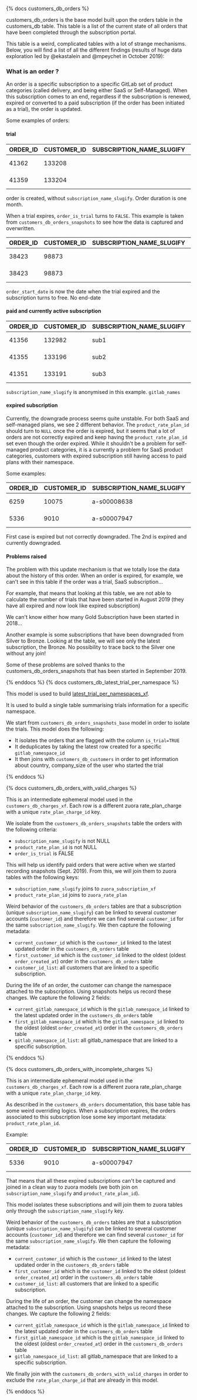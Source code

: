 {% docs customers_db_orders %}

customers_db_orders is the base model built upon the orders table in the customers_db table. This table is a list of the current state of all orders that have been completed through the subscription portal.

This table is a weird, complicated tables with a lot of strange mechanisms. Below, you will find a list of all the different findings (results of huge data exploration led by @ekastalein and @mpeychet in October 2019):

### What is an order ?

An order is a specific subscription to a specific GitLab set of product categories (called delivery, and being either SaaS or Self-Managed). When this subscription comes to an end, regardless if the subscription is renewed, expired or converted to a paid subscription (if the order has been initiated as a trial), the order is updated.

Some examples of orders:

#### trial 

| ORDER_ID | CUSTOMER_ID | SUBSCRIPTION_NAME_SLUGIFY | ORDER_IS_TRIAL | GITLAB_NAMESPACE_ID | ORDER_START_DATE        | ORDER_END_DATE          |
|----------|-------------|---------------------------|----------------|---------------------|-------------------------|-------------------------|
| 41362    | 133208      |                           | TRUE           | 6441478             | 2019-11-04 00:00:00.000 | 2019-12-04 00:00:00.000 |
| 41359    | 133204      |                           | TRUE           | 6441349             | 2019-11-04 00:00:00.000 | 2019-12-04 00:00:00.000 |

order is created, without `subscription_name_slugify`. Order duration is one month.

When a trial expires, `order_is_trial` turns to `FALSE`. This example is taken from `customers_db_orders_snapshots` to see how the data is captured and overwritten.

| ORDER_ID | CUSTOMER_ID | SUBSCRIPTION_NAME_SLUGIFY | ORDER_IS_TRIAL | GITLAB_NAMESPACE_ID | ORDER_START_DATE        | ORDER_END_DATE          |
|----------|-------------|---------------------------|----------------|---------------------|-------------------------|-------------------------|
| 38423    | 98873       |                           | FALSE          | 5912206             | 2019-04-03 00:00:00.000 |                         |
| 38423    | 98873       |                           | TRUE           | 5912206             | 2019-03-04 00:00:00.000 | 2019-04-03 00:00:00.000 |

`order_start_date` is now the date when the trial expired and the subscription turns to free. No end-date 

#### paid and currently active subscription 

| ORDER_ID | CUSTOMER_ID | SUBSCRIPTION_NAME_SLUGIFY | ORDER_IS_TRIAL | GITLAB_NAMESPACE_ID | ORDER_START_DATE        | ORDER_END_DATE          | product_rate_plan_id          |
|----------|-------------|---------------------------|----------------|---------------------|-------------------------|-------------------------|-------------------------------------| 
| 41356    | 132982      | sub1                      | FALSE          | 6430883             | 2019-01-03 00:00:00.000 | 2020-01-03 00:00:00.000 | 2c92a0ff63afe3e40163da7e174a20ee |
| 41355    | 133196      | sub2                      | FALSE          | 6440904             | 2019-04-03 00:00:00.000 | 2020-04-03 00:00:00.000 | 2c92a0ff5a840412015aa3cde86f2ba6 |
| 41351    | 133191      | sub3                      | FALSE          | 6440538             | 2018-08-03 00:00:00.000 | 2019-08-03 00:00:00.000 | 2c92a0ff6145d07001614efff26d15da |

`subscription_name_slugify` is anonymised in this example. `gitlab_names`

#### expired subscription 

Currently, the downgrade process seems quite unstable. For both SaaS and self-managed plans, we see 2 different behavior. The `product_rate_plan_id` should turn to `NULL` once the order is expired, but it seems that a lot of orders are not correctly expired and keep having the `product_rate_plan_id` set even though the order expired. While it shouldn't be a problem for self-managed product categories, it is a currently a problem for SaaS product categories, customers with expired subscription still having access to paid plans with their namespace.

Some examples:

| ORDER_ID | CUSTOMER_ID | SUBSCRIPTION_NAME_SLUGIFY | ORDER_IS_TRIAL | GITLAB_NAMESPACE_ID | ORDER_START_DATE        | ORDER_END_DATE          | PRODUCT_RATE_PLAN_ID             |
|----------|-------------|---------------------------|----------------|---------------------|-------------------------|-------------------------|----------------------------------|
| 6259     | 10075       | a-s00008638               | FALSE          | 2756798             | 2018-04-16 00:00:00.000 | 2019-04-16 00:00:00.000 | 2c92a0ff5a840412015aa3cde86f2ba6 |
| 5336     | 9010        | a-s00007947               | FALSE          | 2542496             | 2018-03-02 00:00:00.000 | 2019-03-02 00:00:00.000 |                      |

First case is expired but not correctly downgraded. The 2nd is expired and currently downgraded.

#### Problems raised

The problem with this update mechanism is that we totally lose the data about the history of this order. When an order is expired, for example, we can't see in this table if the order was a trial, SaaS subscription...

For example, that means that looking at this table, we are not able to calculate the number of trials that have been started in August 2019 (they have all expired and now look like expired subscription)

We can't know either how many Gold Subscription have been started in 2018...

Another example is some subscriptions that have been downgraded from Silver to Bronze. Looking at the table, we will see only the latest subscription, the Bronze. No possibility to trace back to the Silver one without any join!

Some of these problems are solved thanks to the customers_db_orders_snapshots that has been started in September 2019.

{% enddocs %}
{% docs customers_db_latest_trial_per_namespace %}

This model is used to build [latest_trial_per_namespaces_xf](/model.gitlab_snowflake.latest_trial_per_namespaces_xf).

It is used to build a single table summarising trials information for a specific namespace.

We start from `customers_db_orders_snapshots_base` model in order to isolate the trials. This model does the following:

* It isolates the orders that are flagged with the column `is_trial=TRUE`
* It deduplicates by taking the latest row created for a specific `gitlab_namespace_id`
* It then joins with `customers_db_customers` in order to get information about country, company_size of the user who started the trial

{% enddocs %}

{% docs customers_db_orders_with_valid_charges %}

This is an intermediate ephemeral model used in the `customers_db_charges_xf`. Each row is a different zuora rate_plan_charge with a unique `rate_plan_charge_id` key.

We isolate from the `customers_db_orders_snapshots` table the orders with the following criteria:

* `subscription_name_slugify` is not NULL
* `product_rate_plan_id` is not NULL
* `order_is_trial` is FALSE 

This will help us identify paid orders that were active when we started recording snapshots (Sept. 2019). From this, we will join them to zuora tables with the following keys:

* `subscription_name_slugify` joins to `zuora_subscription_xf`
* `product_rate_plan_id` joins to `zuora_rate_plan`

Weird behavior of the `customers_db_orders` tables are that a subscription (unique `subscription_name_slugify`) can be linked to several customer accounts (`customer_id`) and therefore we can find several `customer_id` for the same `subscription_name_slugify`. We then capture the following metadata: 

* `current_customer_id` which is the `customer_id` linked to the latest updated order in the `customers_db_orders` table 
* `first_customer_id` which is the `customer_id` linked to the oldest (oldest `order_created_at`) order in the `customers_db_orders` table
* `customer_id_list`: all customers that are linked to a specific subscription.  


During the life of an order, the customer can change the namespace attached to the subscription. Using snapshots helps us record these changes. We capture the following 2 fields: 

* `current_gitlab_namespace_id` which is the `gitlab_namespace_id` linked to the latest updated order in the `customers_db_orders` table 
* `first_gitlab_namespace_id` which is the `gitlab_namespace_id` linked to the oldest (oldest `order_created_at`) order in the `customers_db_orders` table
* `gitlab_namespace_id_list`: all gitlab_namespace that are linked to a specific subscription.


{% enddocs %}

{% docs customers_db_orders_with_incomplete_charges %}

This is an intermediate ephemeral model used in the `customers_db_charges_xf`. Each row is a different zuora rate_plan_charge with a unique `rate_plan_charge_id` key.

As described in the `customers_db_orders` documentation, this base table has some weird overriding logics. When a subscription expires, the orders associated to this subscription lose some key important metadata: `product_rate_plan_id`.

Example:

| ORDER_ID | CUSTOMER_ID | SUBSCRIPTION_NAME_SLUGIFY | ORDER_IS_TRIAL | GITLAB_NAMESPACE_ID | ORDER_START_DATE        | ORDER_END_DATE          | PRODUCT_RATE_PLAN_ID             |
|----------|-------------|---------------------------|----------------|---------------------|-------------------------|-------------------------|----------------------------------|
| 5336     | 9010        | a-s00007947               | FALSE          | 2542496             | 2018-03-02 00:00:00.000 | 2019-03-02 00:00:00.000 |   

That means that all these expired subscriptions can't be captured and joined in a clean way to zuora models (we both join on `subscription_name_slugify` and `product_rate_plan_id`). 

This model isolates these subscriptions and will join them to zuora tables only through the `subscription_name_slugify` key.

Weird behavior of the `customers_db_orders` tables are that a subscription (unique `subscription_name_slugify`) can be linked to several customer accounts (`customer_id`) and therefore we can find several `customer_id` for the same `subscription_name_slugify`. We then capture the following metadata: 

* `current_customer_id` which is the `customer_id` linked to the latest updated order in the `customers_db_orders` table 
* `first_customer_id` which is the `customer_id` linked to the oldest (oldest `order_created_at`) order in the `customers_db_orders` table
* `customer_id_list`: all customers that are linked to a specific subscription.  


During the life of an order, the customer can change the namespace attached to the subscription. Using snapshots helps us record these changes. We capture the following 2 fields: 

* `current_gitlab_namespace_id` which is the `gitlab_namespace_id` linked to the latest updated order in the `customers_db_orders` table 
* `first_gitlab_namespace_id` which is the `gitlab_namespace_id` linked to the oldest (oldest `order_created_at`) order in the `customers_db_orders` table
* `gitlab_namespace_id_list`: all gitlab_namespace that are linked to a specific subscription.

We finally join with the `customers_db_orders_with_valid_charges` in order to exclude the `rate_plan_charge_id` that are already in this model.

{% enddocs %}
